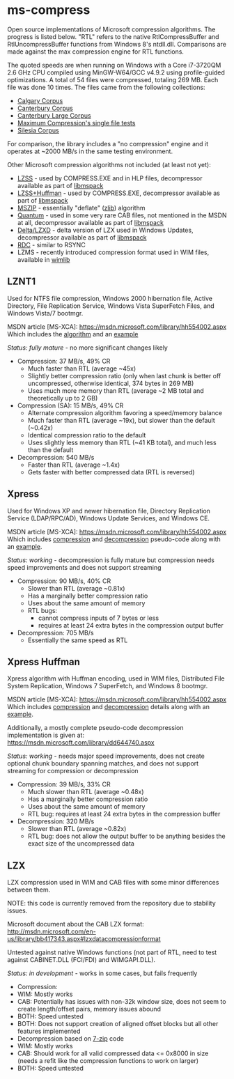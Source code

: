 ms-compress
===========
Open source implementations of Microsoft compression algorithms. The progress is listed below.
"RTL" refers to the native RtlCompressBuffer and RtlUncompressBuffer functions from Windows 8's
ntdll.dll. Comparisons are made against the max compression engine for RTL functions.

The quoted speeds are when running on Windows with a Core i7-3720QM 2.6 GHz CPU compiled using
MinGW-W64/GCC v4.9.2 using profile-guided optimizations. A total of 54 files were compressed,
totaling 269 MB. Each file was done 10 times. The files came from the following collections:
* [Calgary Corpus](http://corpus.canterbury.ac.nz/descriptions/#calgary)
* [Canterbury Corpus](http://corpus.canterbury.ac.nz/descriptions/#cantrbry)
* [Canterbury Large Corpus](http://corpus.canterbury.ac.nz/descriptions/#large)
* [Maximum Compression's single file tests](http://www.maximumcompression.com)
* [Silesia Corpus](http://sun.aei.polsl.pl/~sdeor/index.php?page=silesia)

For comparison, the library includes a "no compression" engine and it operates at ~2000 MB/s in the
same testing environment.

Other Microsoft compression algorithms not included (at least not yet):
 * [LZSS](http://www.cabextract.org.uk/libmspack/doc/szdd_kwaj_format.html) - used by COMPRESS.EXE and in HLP files, decompressor available as part of [libmspack](http://sourceforge.net/p/libmspack/code/HEAD/tree/libmspack/trunk/mspack/lzxd.c)
 * [LZSS+Huffman](http://www.cabextract.org.uk/libmspack/doc/szdd_kwaj_format.html) - used by COMPRESS.EXE, decompressor available as part of [libmspack](http://sourceforge.net/p/libmspack/code/HEAD/tree/libmspack/trunk/mspack/kwajd.c)
 * [MSZIP](https://msdn.microsoft.com/library/bb417343.aspx#microsoftmszipdatacompressionformat) - essentially "deflate" ([zlib](http://zlib.net)) algorithm
 * [Quantum](http://en.wikipedia.org/wiki/Quantum_compression) - used in some very rare CAB files, not mentioned in the MSDN at all, decompressor available as part of [libmspack](http://sourceforge.net/p/libmspack/code/HEAD/tree/libmspack/trunk/mspack/qtmd.c)
 * [Delta/LZXD](https://msdn.microsoft.com/library/bb417345.aspx) - delta version of LZX used in Windows Updates, decompressor available as part of [libmspack](http://sourceforge.net/p/libmspack/code/HEAD/tree/libmspack/trunk/mspack/oabd.c)
 * [RDC](https://msdn.microsoft.com/en-us/library/windows/desktop/aa372948.aspx) - similar to RSYNC
 * LZMS - recently introduced compression format used in WIM files, available in [wimlib](http://wimlib.sourceforge.net/)


LZNT1
-----
Used for NTFS file compression, Windows 2000 hibernation file, Active Directory, File Replication Service, Windows Vista SuperFetch Files, and Windows Vista/7 bootmgr.

MSDN article [MS-XCA]: https://msdn.microsoft.com/library/hh554002.aspx  
Which includes the [algorithm](https://msdn.microsoft.com/library/jj665697.aspx)
and an [example](https://msdn.microsoft.com/library/jj711990.aspx)

_Status: fully mature_ - no more significant changes likely

* Compression:       37 MB/s, 49% CR
  * Much faster than RTL (average ~45x)
  * Slightly better compression ratio (only when last chunk is better off uncompressed, otherwise identical, 374 bytes in 269 MB)
  * Uses much more memory than RTL (average ~2 MB total and theoretically up to 2 GB)
* Compression (SA):  15 MB/s, 49% CR
  * Alternate compression algorithm favoring a speed/memory balance
  * Much faster than RTL (average ~19x), but slower than the default (~0.42x)
  * Identical compression ratio to the default
  * Uses slightly less memory than RTL (~41 KB total), and much less than the default
* Decompression:    540 MB/s
  * Faster than RTL (average ~1.4x)
  * Gets faster with better compressed data (RTL is reversed)

Xpress
------
Used for Windows XP and newer hibernation file, Directory Replication Service (LDAP/RPC/AD), Windows Update Services, and Windows CE.

MSDN article [MS-XCA]: https://msdn.microsoft.com/library/hh554002.aspx  
Which includes [compression](https://msdn.microsoft.com/library/hh554053.aspx)
and [decompression](https://msdn.microsoft.com/library/hh536411.aspx)
pseudo-code along with an [example](https://msdn.microsoft.com/library/hh553843.aspx). 

_Status: working_ - decompression is fully mature but compression needs speed improvements and does not support streaming

* Compression:    90 MB/s, 40% CR
  * Slower than RTL (average ~0.81x)
  * Has a marginally better compression ratio
  * Uses about the same amount of memory
  * RTL bugs:
    * cannot compress inputs of 7 bytes or less
    * requires at least 24 extra bytes in the compression output buffer
* Decompression: 705 MB/s
  * Essentially the same speed as RTL

Xpress Huffman
--------------
Xpress algorithm with Huffman encoding, used in WIM files, Distributed File System Replication, Windows 7 SuperFetch, and Windows 8 bootmgr.

MSDN article [MS-XCA]: https://msdn.microsoft.com/library/hh554002.aspx  
Which includes [compression](https://msdn.microsoft.com/library/hh554076.aspx)
and [decompression](https://msdn.microsoft.com/library/hh536379.aspx)
details along with an [example](https://msdn.microsoft.com/library/hh536484.aspx). 

Additionally, a mostly complete pseudo-code decompression implementation is given at: https://msdn.microsoft.com/library/dd644740.aspx

_Status: working_ - needs major speed improvements, does not create optional chunk boundary spanning matches, and does not support streaming for compression or decompression

* Compression:    39 MB/s, 33% CR
  * Much slower than RTL (average ~0.48x)
  * Has a marginally better compression ratio
  * Uses about the same amount of memory
  * RTL bug: requires at least 24 extra bytes in the compression buffer
* Decompression: 320 MB/s
  * Slower than RTL (average ~0.82x)
  * RTL bug: does not allow the output buffer to be anything besides the exact size of the uncompressed data

LZX
---
LZX compression used in WIM and CAB files with some minor differences between them.

NOTE: this code is currently removed from the repository due to stability issues.

Microsoft document about the CAB LZX format: http://msdn.microsoft.com/en-us/library/bb417343.aspx#lzxdatacompressionformat

Untested against native Windows functions (not part of RTL, need to test against CABINET.DLL (FCI/FDI) and WIMGAPI.DLL).

_Status: in development_ - works in some cases, but fails frequently

* Compression:
 * WIM: Mostly works
 * CAB: Potentially has issues with non-32k window size, does not seem to create length/offset pairs, memory issues abound
 * BOTH: Speed untested
 * BOTH: Does not support creation of aligned offset blocks but all other features implemented
* Decompression based on [7-zip](http://www.7-zip.org/) code
 * WIM: Mostly works
 * CAB: Should work for all valid compressed data <= 0x8000 in size (needs a refit like the compression functions to work on larger)
 * BOTH: Speed untested
